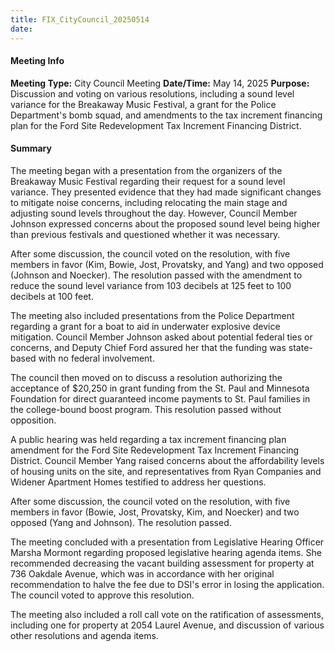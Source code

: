 ```yaml
---
title: FIX_CityCouncil_20250514
date: 
---
```

#### Meeting Info
**Meeting Type:** City Council Meeting
**Date/Time:** May 14, 2025
**Purpose:** Discussion and voting on various resolutions, including a sound level variance for the Breakaway Music Festival, a grant for the Police Department's bomb squad, and amendments to the tax increment financing plan for the Ford Site Redevelopment Tax Increment Financing District.

#### Summary

The meeting began with a presentation from the organizers of the Breakaway Music Festival regarding their request for a sound level variance. They presented evidence that they had made significant changes to mitigate noise concerns, including relocating the main stage and adjusting sound levels throughout the day. However, Council Member Johnson expressed concerns about the proposed sound level being higher than previous festivals and questioned whether it was necessary.

After some discussion, the council voted on the resolution, with five members in favor (Kim, Bowie, Jost, Provatsky, and Yang) and two opposed (Johnson and Noecker). The resolution passed with the amendment to reduce the sound level variance from 103 decibels at 125 feet to 100 decibels at 100 feet.

The meeting also included presentations from the Police Department regarding a grant for a boat to aid in underwater explosive device mitigation. Council Member Johnson asked about potential federal ties or concerns, and Deputy Chief Ford assured her that the funding was state-based with no federal involvement.

The council then moved on to discuss a resolution authorizing the acceptance of $20,250 in grant funding from the St. Paul and Minnesota Foundation for direct guaranteed income payments to St. Paul families in the college-bound boost program. This resolution passed without opposition.

A public hearing was held regarding a tax increment financing plan amendment for the Ford Site Redevelopment Tax Increment Financing District. Council Member Yang raised concerns about the affordability levels of housing units on the site, and representatives from Ryan Companies and Widener Apartment Homes testified to address her questions.

After some discussion, the council voted on the resolution, with five members in favor (Bowie, Jost, Provatsky, Kim, and Noecker) and two opposed (Yang and Johnson). The resolution passed.

The meeting concluded with a presentation from Legislative Hearing Officer Marsha Mormont regarding proposed legislative hearing agenda items. She recommended decreasing the vacant building assessment for property at 736 Oakdale Avenue, which was in accordance with her original recommendation to halve the fee due to DSI's error in losing the application. The council voted to approve this resolution.

The meeting also included a roll call vote on the ratification of assessments, including one for property at 2054 Laurel Avenue, and discussion of various other resolutions and agenda items.


